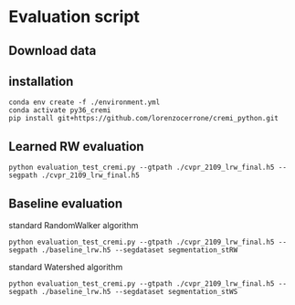 # Evaluation script

## Download data

## installation
```
conda env create -f ./environment.yml 
conda activate py36_cremi
pip install git+https://github.com/lorenzocerrone/cremi_python.git
```

## Learned RW evaluation
```
python evaluation_test_cremi.py --gtpath ./cvpr_2109_lrw_final.h5 --segpath ./cvpr_2109_lrw_final.h5 
```
## Baseline evaluation
standard RandomWalker algorithm
```
python evaluation_test_cremi.py --gtpath ./cvpr_2109_lrw_final.h5 --segpath ./baseline_lrw.h5 --segdataset segmentation_stRW
```
standard Watershed algorithm
```
python evaluation_test_cremi.py --gtpath ./cvpr_2109_lrw_final.h5 --segpath ./baseline_lrw.h5 --segdataset segmentation_stWS
```
 


